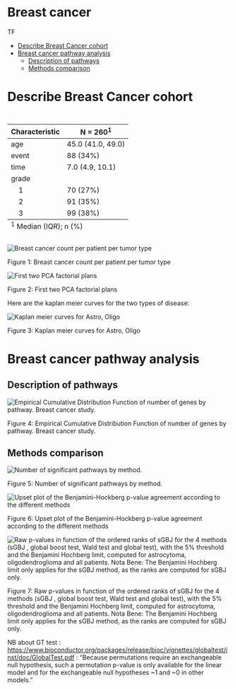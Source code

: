 Breast cancer
================
TF

- <a href="#describe-breast-cancer-cohort"
  id="toc-describe-breast-cancer-cohort">Describe Breast Cancer cohort</a>
- <a href="#breast-cancer-pathway-analysis"
  id="toc-breast-cancer-pathway-analysis">Breast cancer pathway
  analysis</a>
  - <a href="#description-of-pathways"
    id="toc-description-of-pathways">Description of pathways</a>
  - <a href="#methods-comparison" id="toc-methods-comparison">Methods
    comparison</a>

# Describe Breast Cancer cohort

<div id="cqiygqhjrl" style="padding-left:0px;padding-right:0px;padding-top:10px;padding-bottom:10px;overflow-x:auto;overflow-y:auto;width:auto;height:auto;">
<style>html {
  font-family: -apple-system, BlinkMacSystemFont, 'Segoe UI', Roboto, Oxygen, Ubuntu, Cantarell, 'Helvetica Neue', 'Fira Sans', 'Droid Sans', Arial, sans-serif;
}

#cqiygqhjrl .gt_table {
  display: table;
  border-collapse: collapse;
  margin-left: auto;
  margin-right: auto;
  color: #333333;
  font-size: 16px;
  font-weight: normal;
  font-style: normal;
  background-color: #FFFFFF;
  width: auto;
  border-top-style: solid;
  border-top-width: 2px;
  border-top-color: #A8A8A8;
  border-right-style: none;
  border-right-width: 2px;
  border-right-color: #D3D3D3;
  border-bottom-style: solid;
  border-bottom-width: 2px;
  border-bottom-color: #A8A8A8;
  border-left-style: none;
  border-left-width: 2px;
  border-left-color: #D3D3D3;
}

#cqiygqhjrl .gt_heading {
  background-color: #FFFFFF;
  text-align: center;
  border-bottom-color: #FFFFFF;
  border-left-style: none;
  border-left-width: 1px;
  border-left-color: #D3D3D3;
  border-right-style: none;
  border-right-width: 1px;
  border-right-color: #D3D3D3;
}

#cqiygqhjrl .gt_caption {
  padding-top: 4px;
  padding-bottom: 4px;
}

#cqiygqhjrl .gt_title {
  color: #333333;
  font-size: 125%;
  font-weight: initial;
  padding-top: 4px;
  padding-bottom: 4px;
  padding-left: 5px;
  padding-right: 5px;
  border-bottom-color: #FFFFFF;
  border-bottom-width: 0;
}

#cqiygqhjrl .gt_subtitle {
  color: #333333;
  font-size: 85%;
  font-weight: initial;
  padding-top: 0;
  padding-bottom: 6px;
  padding-left: 5px;
  padding-right: 5px;
  border-top-color: #FFFFFF;
  border-top-width: 0;
}

#cqiygqhjrl .gt_bottom_border {
  border-bottom-style: solid;
  border-bottom-width: 2px;
  border-bottom-color: #D3D3D3;
}

#cqiygqhjrl .gt_col_headings {
  border-top-style: solid;
  border-top-width: 2px;
  border-top-color: #D3D3D3;
  border-bottom-style: solid;
  border-bottom-width: 2px;
  border-bottom-color: #D3D3D3;
  border-left-style: none;
  border-left-width: 1px;
  border-left-color: #D3D3D3;
  border-right-style: none;
  border-right-width: 1px;
  border-right-color: #D3D3D3;
}

#cqiygqhjrl .gt_col_heading {
  color: #333333;
  background-color: #FFFFFF;
  font-size: 100%;
  font-weight: normal;
  text-transform: inherit;
  border-left-style: none;
  border-left-width: 1px;
  border-left-color: #D3D3D3;
  border-right-style: none;
  border-right-width: 1px;
  border-right-color: #D3D3D3;
  vertical-align: bottom;
  padding-top: 5px;
  padding-bottom: 6px;
  padding-left: 5px;
  padding-right: 5px;
  overflow-x: hidden;
}

#cqiygqhjrl .gt_column_spanner_outer {
  color: #333333;
  background-color: #FFFFFF;
  font-size: 100%;
  font-weight: normal;
  text-transform: inherit;
  padding-top: 0;
  padding-bottom: 0;
  padding-left: 4px;
  padding-right: 4px;
}

#cqiygqhjrl .gt_column_spanner_outer:first-child {
  padding-left: 0;
}

#cqiygqhjrl .gt_column_spanner_outer:last-child {
  padding-right: 0;
}

#cqiygqhjrl .gt_column_spanner {
  border-bottom-style: solid;
  border-bottom-width: 2px;
  border-bottom-color: #D3D3D3;
  vertical-align: bottom;
  padding-top: 5px;
  padding-bottom: 5px;
  overflow-x: hidden;
  display: inline-block;
  width: 100%;
}

#cqiygqhjrl .gt_group_heading {
  padding-top: 8px;
  padding-bottom: 8px;
  padding-left: 5px;
  padding-right: 5px;
  color: #333333;
  background-color: #FFFFFF;
  font-size: 100%;
  font-weight: initial;
  text-transform: inherit;
  border-top-style: solid;
  border-top-width: 2px;
  border-top-color: #D3D3D3;
  border-bottom-style: solid;
  border-bottom-width: 2px;
  border-bottom-color: #D3D3D3;
  border-left-style: none;
  border-left-width: 1px;
  border-left-color: #D3D3D3;
  border-right-style: none;
  border-right-width: 1px;
  border-right-color: #D3D3D3;
  vertical-align: middle;
  text-align: left;
}

#cqiygqhjrl .gt_empty_group_heading {
  padding: 0.5px;
  color: #333333;
  background-color: #FFFFFF;
  font-size: 100%;
  font-weight: initial;
  border-top-style: solid;
  border-top-width: 2px;
  border-top-color: #D3D3D3;
  border-bottom-style: solid;
  border-bottom-width: 2px;
  border-bottom-color: #D3D3D3;
  vertical-align: middle;
}

#cqiygqhjrl .gt_from_md > :first-child {
  margin-top: 0;
}

#cqiygqhjrl .gt_from_md > :last-child {
  margin-bottom: 0;
}

#cqiygqhjrl .gt_row {
  padding-top: 8px;
  padding-bottom: 8px;
  padding-left: 5px;
  padding-right: 5px;
  margin: 10px;
  border-top-style: solid;
  border-top-width: 1px;
  border-top-color: #D3D3D3;
  border-left-style: none;
  border-left-width: 1px;
  border-left-color: #D3D3D3;
  border-right-style: none;
  border-right-width: 1px;
  border-right-color: #D3D3D3;
  vertical-align: middle;
  overflow-x: hidden;
}

#cqiygqhjrl .gt_stub {
  color: #333333;
  background-color: #FFFFFF;
  font-size: 100%;
  font-weight: initial;
  text-transform: inherit;
  border-right-style: solid;
  border-right-width: 2px;
  border-right-color: #D3D3D3;
  padding-left: 5px;
  padding-right: 5px;
}

#cqiygqhjrl .gt_stub_row_group {
  color: #333333;
  background-color: #FFFFFF;
  font-size: 100%;
  font-weight: initial;
  text-transform: inherit;
  border-right-style: solid;
  border-right-width: 2px;
  border-right-color: #D3D3D3;
  padding-left: 5px;
  padding-right: 5px;
  vertical-align: top;
}

#cqiygqhjrl .gt_row_group_first td {
  border-top-width: 2px;
}

#cqiygqhjrl .gt_summary_row {
  color: #333333;
  background-color: #FFFFFF;
  text-transform: inherit;
  padding-top: 8px;
  padding-bottom: 8px;
  padding-left: 5px;
  padding-right: 5px;
}

#cqiygqhjrl .gt_first_summary_row {
  border-top-style: solid;
  border-top-color: #D3D3D3;
}

#cqiygqhjrl .gt_first_summary_row.thick {
  border-top-width: 2px;
}

#cqiygqhjrl .gt_last_summary_row {
  padding-top: 8px;
  padding-bottom: 8px;
  padding-left: 5px;
  padding-right: 5px;
  border-bottom-style: solid;
  border-bottom-width: 2px;
  border-bottom-color: #D3D3D3;
}

#cqiygqhjrl .gt_grand_summary_row {
  color: #333333;
  background-color: #FFFFFF;
  text-transform: inherit;
  padding-top: 8px;
  padding-bottom: 8px;
  padding-left: 5px;
  padding-right: 5px;
}

#cqiygqhjrl .gt_first_grand_summary_row {
  padding-top: 8px;
  padding-bottom: 8px;
  padding-left: 5px;
  padding-right: 5px;
  border-top-style: double;
  border-top-width: 6px;
  border-top-color: #D3D3D3;
}

#cqiygqhjrl .gt_striped {
  background-color: rgba(128, 128, 128, 0.05);
}

#cqiygqhjrl .gt_table_body {
  border-top-style: solid;
  border-top-width: 2px;
  border-top-color: #D3D3D3;
  border-bottom-style: solid;
  border-bottom-width: 2px;
  border-bottom-color: #D3D3D3;
}

#cqiygqhjrl .gt_footnotes {
  color: #333333;
  background-color: #FFFFFF;
  border-bottom-style: none;
  border-bottom-width: 2px;
  border-bottom-color: #D3D3D3;
  border-left-style: none;
  border-left-width: 2px;
  border-left-color: #D3D3D3;
  border-right-style: none;
  border-right-width: 2px;
  border-right-color: #D3D3D3;
}

#cqiygqhjrl .gt_footnote {
  margin: 0px;
  font-size: 90%;
  padding-left: 4px;
  padding-right: 4px;
  padding-left: 5px;
  padding-right: 5px;
}

#cqiygqhjrl .gt_sourcenotes {
  color: #333333;
  background-color: #FFFFFF;
  border-bottom-style: none;
  border-bottom-width: 2px;
  border-bottom-color: #D3D3D3;
  border-left-style: none;
  border-left-width: 2px;
  border-left-color: #D3D3D3;
  border-right-style: none;
  border-right-width: 2px;
  border-right-color: #D3D3D3;
}

#cqiygqhjrl .gt_sourcenote {
  font-size: 90%;
  padding-top: 4px;
  padding-bottom: 4px;
  padding-left: 5px;
  padding-right: 5px;
}

#cqiygqhjrl .gt_left {
  text-align: left;
}

#cqiygqhjrl .gt_center {
  text-align: center;
}

#cqiygqhjrl .gt_right {
  text-align: right;
  font-variant-numeric: tabular-nums;
}

#cqiygqhjrl .gt_font_normal {
  font-weight: normal;
}

#cqiygqhjrl .gt_font_bold {
  font-weight: bold;
}

#cqiygqhjrl .gt_font_italic {
  font-style: italic;
}

#cqiygqhjrl .gt_super {
  font-size: 65%;
}

#cqiygqhjrl .gt_footnote_marks {
  font-style: italic;
  font-weight: normal;
  font-size: 75%;
  vertical-align: 0.4em;
}

#cqiygqhjrl .gt_asterisk {
  font-size: 100%;
  vertical-align: 0;
}

#cqiygqhjrl .gt_indent_1 {
  text-indent: 5px;
}

#cqiygqhjrl .gt_indent_2 {
  text-indent: 10px;
}

#cqiygqhjrl .gt_indent_3 {
  text-indent: 15px;
}

#cqiygqhjrl .gt_indent_4 {
  text-indent: 20px;
}

#cqiygqhjrl .gt_indent_5 {
  text-indent: 25px;
}
</style>
<table class="gt_table">
  
  <thead class="gt_col_headings">
    <tr>
      <th class="gt_col_heading gt_columns_bottom_border gt_left" rowspan="1" colspan="1" scope="col" id="&lt;strong&gt;Characteristic&lt;/strong&gt;"><strong>Characteristic</strong></th>
      <th class="gt_col_heading gt_columns_bottom_border gt_center" rowspan="1" colspan="1" scope="col" id="&lt;strong&gt;N = 260&lt;/strong&gt;&lt;sup class=&quot;gt_footnote_marks&quot;&gt;1&lt;/sup&gt;"><strong>N = 260</strong><sup class="gt_footnote_marks">1</sup></th>
    </tr>
  </thead>
  <tbody class="gt_table_body">
    <tr><td headers="label" class="gt_row gt_left">age</td>
<td headers="stat_0" class="gt_row gt_center">45.0 (41.0, 49.0)</td></tr>
    <tr><td headers="label" class="gt_row gt_left">event</td>
<td headers="stat_0" class="gt_row gt_center">88 (34%)</td></tr>
    <tr><td headers="label" class="gt_row gt_left">time</td>
<td headers="stat_0" class="gt_row gt_center">7.0 (4.9, 10.1)</td></tr>
    <tr><td headers="label" class="gt_row gt_left">grade</td>
<td headers="stat_0" class="gt_row gt_center"></td></tr>
    <tr><td headers="label" class="gt_row gt_left">    1</td>
<td headers="stat_0" class="gt_row gt_center">70 (27%)</td></tr>
    <tr><td headers="label" class="gt_row gt_left">    2</td>
<td headers="stat_0" class="gt_row gt_center">91 (35%)</td></tr>
    <tr><td headers="label" class="gt_row gt_left">    3</td>
<td headers="stat_0" class="gt_row gt_center">99 (38%)</td></tr>
  </tbody>
  
  <tfoot class="gt_footnotes">
    <tr>
      <td class="gt_footnote" colspan="2"><sup class="gt_footnote_marks">1</sup> Median (IQR); n (%)</td>
    </tr>
  </tfoot>
</table>
</div>

<div class="figure">

<img src="breast_description_files/figure-gfm/genecount-1.png" alt="Breast cancer count per patient per tumor type"  />
<p class="caption">
Figure 1: Breast cancer count per patient per tumor type
</p>

</div>

<div class="figure">

<img src="breast_description_files/figure-gfm/breastcancerpca-1.png" alt="First two PCA factorial plans"  />
<p class="caption">
Figure 2: First two PCA factorial plans
</p>

</div>

Here are the kaplan meier curves for the two types of disease:

<div class="figure">

<img src="breast_description_files/figure-gfm/kmbreastcancer-1.png" alt="Kaplan meier curves for Astro, Oligo"  />
<p class="caption">
Figure 3: Kaplan meier curves for Astro, Oligo
</p>

</div>

# Breast cancer pathway analysis

## Description of pathways

<div class="figure">

<img src="breast_description_files/figure-gfm/ecdf-1.png" alt="Empirical Cumulative Distribution Function of number of genes by pathway. Breast cancer study."  />
<p class="caption">
Figure 4: Empirical Cumulative Distribution Function of number of genes
by pathway. Breast cancer study.
</p>

</div>

## Methods comparison

<div class="figure">

<img src="breast_description_files/figure-gfm/nbsign-1.png" alt="Number of significant pathways by method."  />
<p class="caption">
Figure 5: Number of significant pathways by method.
</p>

</div>

<div class="figure">

<img src="breast_description_files/figure-gfm/upsetplot-1.png" alt="Upset plot of the Benjamini-Hockberg p-value agreement according to the different methods"  />
<p class="caption">
Figure 6: Upset plot of the Benjamini-Hockberg p-value agreement
according to the different methods
</p>

</div>

<div class="figure">

<img src="breast_description_files/figure-gfm/figpvaluesmethodsbreastcancer-1.png" alt="Raw p-values in function of the ordered ranks of sGBJ for the 4 methods (sGBJ , global boost test, Wald test and global test), with the 5% threshold and the Benjamini Hochberg limit, computed for astrocytoma, oligodendroglioma and all patients. Nota Bene: The Benjamini Hochberg limit only applies for the sGBJ method, as the ranks are computed for sGBJ only."  />
<p class="caption">
Figure 7: Raw p-values in function of the ordered ranks of sGBJ for the
4 methods (sGBJ , global boost test, Wald test and global test), with
the 5% threshold and the Benjamini Hochberg limit, computed for
astrocytoma, oligodendroglioma and all patients. Nota Bene: The
Benjamini Hochberg limit only applies for the sGBJ method, as the ranks
are computed for sGBJ only.
</p>

</div>

NB about GT test :
<https://www.bioconductor.org/packages/release/bioc/vignettes/globaltest/inst/doc/GlobalTest.pdf>
: “Because permutations require an exchangeable null hypothesis, such a
permutation p-value is only available for the linear model and for the
exchangeable null hypotheses \~1 and \~0 in other models.”
